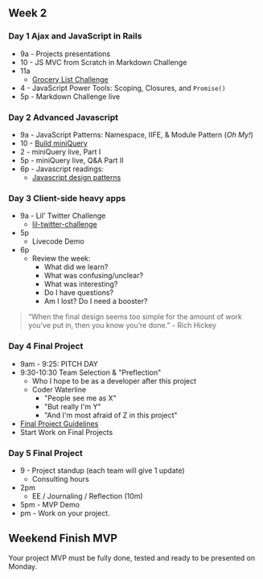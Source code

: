 ## Week 2

### Day 1 Ajax and JavaScript in Rails

- 9a - Projects presentations
- 10 - JS MVC from Scratch in Markdown Challenge
- 11a 
   - [Grocery List Challenge](../../../../grocery-list-challenge)
- 4 - JavaScript Power Tools: Scoping, Closures, and `Promise()`
- 5p  - Markdown Challenge live

### Day 2 Advanced Javascript

- 9a - JavaScript Patterns: Namespace, IIFE, &amp; Module Pattern (_Oh My!_)
- 10 - [Build miniQuery](../../../../miniQuery-challenge)
- 2 - miniQuery live, Part I
- 5p - miniQuery live, Q&amp;A Part II 
- 6p - Javascript readings:
  - [Javascript design patterns](http://addyosmani.com/resources/essentialjsdesignpatterns/book/)

### Day 3 Client-side heavy apps

- 9a - Lil' Twitter Challenge
     - [lil-twitter-challenge](../../../../lil-twitter-challenge)
- 5p
     - Livecode Demo
- 6p
  - Review the week:
    - What did we learn?
    - What was confusing/unclear?
    - What was interesting?
    - Do I have questions?
    - Am I lost? Do I need a booster?


> “When the final design seems too simple for the amount of work you’ve put in, then you know you’re done.” - Rich Hickey

### Day 4 Final Project

- 9am - 9:25: PITCH DAY
- 9:30-10:30 Team Selection &amp; "Preflection"
   - Who I hope to be as a developer after this project
   - Coder Waterline
      - "People see me as X"
      - "But really I'm Y"
      - "And I'm most afraid of Z in this project"
- [Final Project Guidelines](./final_project_guidelines.md)
- Start Work on Final Projects

### Day 5 Final Project

- 9 - Project standup (each team will give 1 update)
  - Consulting hours
- 2pm
   - EE / Journaling / Reflection (10m)
- 5pm - MVP Demo
- pm - Work on your project.

## Weekend Finish MVP

Your project MVP must be fully done, tested and ready to be presented on Monday.
